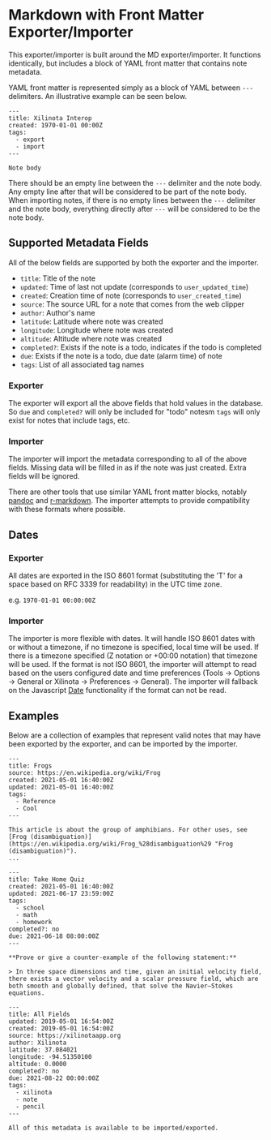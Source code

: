 # Markdown with Front Matter Exporter/Importer

This exporter/importer is built around the MD exporter/importer. It functions identically, but includes a block of YAML front matter that contains note metadata.

YAML front matter is represented simply as a block of YAML between `---` delimiters. An illustrative example can be seen below.

```
---
title: Xilinota Interop
created: 1970-01-01 00:00Z
tags:
  - export
  - import
---

Note body
```

There should be an empty line between the `---` delimiter and the note body. Any empty line after that will be considered to be part of the note body. When importing notes, if there is no empty lines between the `---` delimiter and the note body, everything directly after `---` will be considered to be the note body.

## Supported Metadata Fields

All of the below fields are supported by both the exporter and the importer.

- `title`: Title of the note
- `updated`: Time of last not update (corresponds to `user_updated_time`)
- `created`: Creation time of note (corresponds to `user_created_time`)
- `source`: The source URL for a note that comes from the web clipper
- `author`: Author's name
- `latitude`: Latitude where note was created
- `longitude`: Longitude where note was created
- `altitude`: Altitude where note was created
- `completed?`: Exists if the note is a todo, indicates if the todo is completed
- `due`: Exists if the note is a todo, due date (alarm time) of note
- `tags`: List of all associated tag names

### Exporter

The exporter will export all the above fields that hold values in the database. So `due` and `completed?` will only be included for "todo" notesm `tags` will only exist for notes that include tags, etc.

### Importer

The importer will import the metadata corresponding to all of the above fields. Missing data will be filled in as if the note was just created. Extra fields will be ignored.

There are other tools that use similar YAML front matter blocks, notably [pandoc](https://pandoc.org/MANUAL.html#extension-yaml_metadata_block) and [r-markdown](https://github.com/hao203/rmarkdown-YAML). The importer attempts to provide compatibility with these formats where possible.

## Dates
### Exporter

All dates are exported in the ISO 8601 format (substituting the 'T' for a space based on RFC 3339 for readability) in the UTC time zone.

e.g. `1970-01-01 00:00:00Z`

### Importer

The importer is more flexible with dates. It will handle ISO 8601 dates with or without a timezone, if no timezone is specified, local time will be used. If there is a timezone specified (Z notation or +00:00 notation) that timezone will be used. If the format is not ISO 8601, the importer will attempt to read based on the users configured date and time preferences (Tools -> Options -> General or Xilinota -> Preferences -> General). The importer will fallback on the Javascript [Date](https://developer.mozilla.org/en-US/docs/Web/JavaScript/Reference/Global_Objects/Date) functionality if the format can not be read.

## Examples

Below are a collection of examples that represent valid notes that may have been exported by the exporter, and can be imported by the importer.

```
---
title: Frogs
source: https://en.wikipedia.org/wiki/Frog
created: 2021-05-01 16:40:00Z
updated: 2021-05-01 16:40:00Z
tags:
  - Reference
  - Cool
---

This article is about the group of amphibians. For other uses, see [Frog (disambiguation)](https://en.wikipedia.org/wiki/Frog_%28disambiguation%29 "Frog (disambiguation)").
...
```

```
---
title: Take Home Quiz
created: 2021-05-01 16:40:00Z
updated: 2021-06-17 23:59:00Z
tags:
  - school
  - math
  - homework
completed?: no
due: 2021-06-18 08:00:00Z
---

**Prove or give a counter-example of the following statement:**

> In three space dimensions and time, given an initial velocity field, there exists a vector velocity and a scalar pressure field, which are both smooth and globally defined, that solve the Navier–Stokes equations.
```

```
---
title: All Fields
updated: 2019-05-01 16:54:00Z
created: 2019-05-01 16:54:00Z
source: https://xilinotaapp.org
author: Xilinota
latitude: 37.084021
longitude: -94.51350100
altitude: 0.0000
completed?: no
due: 2021-08-22 00:00:00Z
tags:
  - xilinota
  - note
  - pencil
---

All of this metadata is available to be imported/exported.
```
